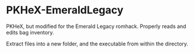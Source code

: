 PKHeX-EmeraldLegacy
=====
PKHeX, but modified for the Emerald Legacy romhack. Properly reads and edits bag inventory.

Extract files into a new folder, and the executable from within the directory.
